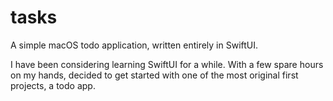 # tasks
A simple macOS todo application, written entirely in SwiftUI.

I have been considering learning SwiftUI for a while. With a few spare hours on my hands, decided to get started with one of the most original first projects, a todo app. 
